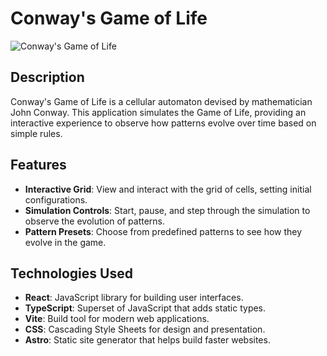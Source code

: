 # Conway's Game of Life

![Conway's Game of Life]('/img/conwaysgame.png')

## Description
Conway's Game of Life is a cellular automaton devised by mathematician John Conway. This application simulates the Game of Life, providing an interactive experience to observe how patterns evolve over time based on simple rules. 

## Features
- **Interactive Grid**: View and interact with the grid of cells, setting initial configurations.
- **Simulation Controls**: Start, pause, and step through the simulation to observe the evolution of patterns.
- **Pattern Presets**: Choose from predefined patterns to see how they evolve in the game.

## Technologies Used
- **React**: JavaScript library for building user interfaces.
- **TypeScript**: Superset of JavaScript that adds static types.
- **Vite**: Build tool for modern web applications.
- **CSS**: Cascading Style Sheets for design and presentation.
- **Astro**: Static site generator that helps build faster websites.
